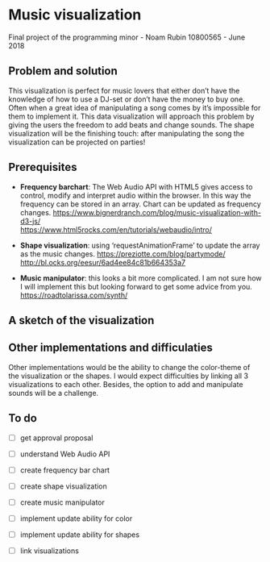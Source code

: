 # Music visualization 
Final project of the programming minor -
Noam Rubin 10800565 - June 2018

## Problem and solution
This visualization is perfect for music lovers that either don’t have the knowledge of how to use a DJ-set or don’t have the money to buy one. Often when a great idea of manipulating a song comes by it’s impossible for them to implement it. 
This data visualization will approach this problem by giving the users the freedom to add beats and change sounds. The shape visualization will be the finishing touch: after manipulating the song the visualization can be projected on parties!  

## Prerequisites
  * **Frequency barchart**: The Web Audio API with HTML5 gives access to control, modify and interpret audio within the browser. In this way the frequency can be stored in an array. Chart can be updated as frequency changes.
  https://www.bignerdranch.com/blog/music-visualization-with-d3-js/  
  https://www.html5rocks.com/en/tutorials/webaudio/intro/ 

  * **Shape visualization**: using ‘requestAnimationFrame’ to update the array as the music changes.
  https://preziotte.com/blog/partymode/ 
  http://bl.ocks.org/eesur/6ad4ee84c81b664353a7 

  *	**Music manipulator**: this looks a bit more complicated. I am not sure how I will implement this but looking forward to get some advice from you. 
  https://roadtolarissa.com/synth/ 

## A sketch of the visualization


## Other implementations and difficulaties
Other implementations would be the ability to change the color-theme of the visualization or the shapes. I would expect difficulties by linking all 3 visualizations to each other. Besides, the option to add and manipulate sounds will be a challenge. 

## To do
- [ ] get approval proposal
- [ ] understand Web Audio API
- [ ] create frequency bar chart
- [ ] create shape visualization
- [ ] create music manipulator
- [ ] implement update ability for color 
- [ ] implement update ability for shapes
- [ ] link visualizations

